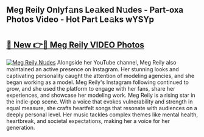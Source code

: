 ## Meg Reily Onlyf𝚊ns Le𝚊ked N𝚞des - Part-oxa Photos Video - Hot Part Le𝚊ks wYSYp

# <h2><a href="http://ab61833.deff.icu/?id=Meg+Reily">🔗 New 👉🔴 Meg Reily VIDEO Photos</a></h2>

[![Meg Reily N𝚞des](https://i.imgur.com/rIISA9y.gif)](http://ab61833.deff.icu/?id=Meg+Reily)
Alongside her YouTube channel, Meg Reily also maintained an active presence on Instagram. Her stunning looks and captivating personality caught the attention of modeling agencies, and she began working as a model. Meg Reily's Instagram following continued to grow, and she used the platform to engage with her fans, share her experiences, and showcase her modeling work. Meg Reily is a rising star in the indie-pop scene. With a voice that evokes vulnerability and strength in equal measure, she crafts heartfelt songs that resonate with audiences on a deeply personal level. Her music tackles complex themes like mental health, heartbreak, and societal expectations, making her a voice for her generation.
